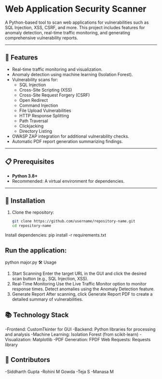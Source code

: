 # Web Application Security Scanner

A Python-based tool to scan web applications for vulnerabilities such as SQL Injection, XSS, CSRF, and more. This project includes features for anomaly detection, real-time traffic monitoring, and generating comprehensive vulnerability reports.

---

## 🚀 Features
- Real-time traffic monitoring and visualization.
- Anomaly detection using machine learning (Isolation Forest).
- Vulnerability scans for:
  - SQL Injection
  - Cross-Site Scripting (XSS)
  - Cross-Site Request Forgery (CSRF)
  - Open Redirect
  - Command Injection
  - File Upload Vulnerabilities
  - HTTP Response Splitting
  - Path Traversal
  - Clickjacking
  - Directory Listing
- OWASP ZAP integration for additional vulnerability checks.
- Automatic PDF report generation summarizing findings.

---

## 📋 Prerequisites
- **Python 3.8+**
- Recommended: A virtual environment for dependencies.

---

## 🔧 Installation
1. Clone the repository:
   ```bash
   git clone https://github.com/username/repository-name.git
   cd repository-name
Install dependencies:
pip install -r requirements.txt
## Run the application:
python major.py
🛠️ Usage
1. Start Scanning
Enter the target URL in the GUI and click the desired scan button (e.g., SQL Injection, XSS).
2. Real-Time Monitoring
Use the Live Traffic Monitor option to monitor response times.
Detect anomalies using the Anomaly Detection feature.
3. Generate Report
After scanning, click Generate Report PDF to create a detailed summary of vulnerabilities.
## 📚 Technology Stack
-Frontend: CustomTkinter for GUI
-Backend: Python libraries for processing and analysis
-Machine Learning: Isolation Forest (from scikit-learn)
-Visualization: Matplotlib
-PDF Generation: FPDF
Web Requests: Requests library
## 🙌 Contributors
-Siddharth Gupta
-Rohini M Gowda
-Teja S
-Manasa M
